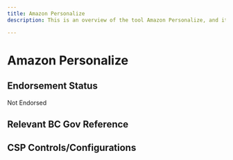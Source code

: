 ```yaml
---
title: Amazon Personalize
description: This is an overview of the tool Amazon Personalize, and its current status  within BC Gov.

---
```

<!---
Note: this is a generated file.  You should not edit it directly.  Please check https://github.com/bcgov/cloud-pathfinder for details.
-->
# Amazon Personalize



## Endorsement Status
Not Endorsed

## Relevant BC Gov Reference


## CSP Controls/Configurations
